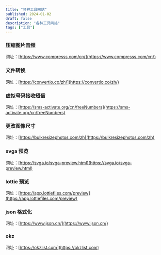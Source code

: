 ```yaml
---
title: "各种工具网站"
published: 2024-01-02
draft: false
description: "各种工具网站"
tags: ["工具"]
---
```


### 压缩图片音频

网址：[https://www.compresss.com/cn/](https://www.compresss.com/cn/)

### 文件转换

网址：[https://convertio.co/zh/](https://convertio.co/zh/)

### 虚拟号码接收短信

网址：[https://sms-activate.org/cn/freeNumbers](https://sms-activate.org/cn/freeNumbers)

### 更改图像尺寸

网址：[https://bulkresizephotos.com/zh](https://bulkresizephotos.com/zh)

### svga 预览

网址：[https://svga.io/svga-preview.html](https://svga.io/svga-preview.html)

### lottie 预览

网址：[https://app.lottiefiles.com/preview](https://app.lottiefiles.com/preview)

### json 格式化

网址：[https://www.json.cn/](https://www.json.cn/)

### okz

网址：[https://okzlist.com](https://okzlist.com)
